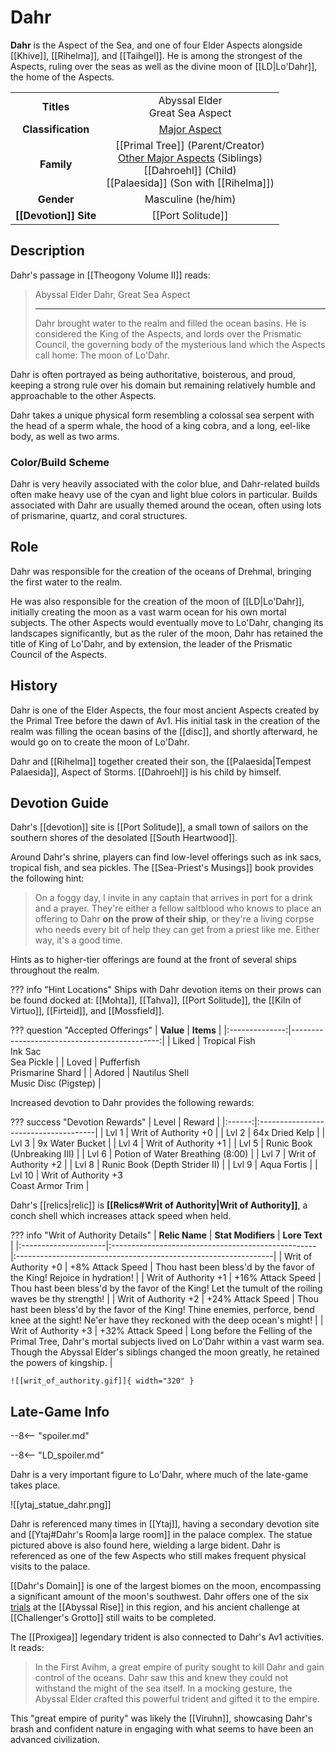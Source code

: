 # Dahr

**Dahr** is the Aspect of the Sea, and one of four Elder Aspects alongside [[Khive]], [[Rihelma]], and [[Taihgel]]. He is among the strongest of the Aspects, ruling over the seas as well as the divine moon of [[LD|Lo'Dahr]], the home of the Aspects.

|  |  |
|:----------:|:----------------------:|
| **Titles** | Abyssal Elder <br> Great Sea Aspect |
| **Classification** | [Major Aspect](/Lore/Higher_Beings/Aspects/Major_Aspects/) |
| **Family** | [[Primal Tree]] (Parent/Creator) <br> [Other Major Aspects](/Lore/Higher_Beings/Aspects/Major_Aspects/) (Siblings) <br> [[Dahroehl]] (Child) <br> [[Palaesida]] (Son with [[Rihelma]]) |
| **Gender** | Masculine (he/him) |
| **[[Devotion]] Site** | [[Port Solitude]] |

## Description

Dahr's passage in [[Theogony Volume II]] reads:

> Abyssal Elder Dahr, Great Sea Aspect
> ***
> Dahr brought water to the realm and filled the ocean basins. He is considered the King of the Aspects, and lords over the Prismatic Council, the governing body of the mysterious land which the Aspects call home: The moon of Lo'Dahr.

Dahr is often portrayed as being authoritative, boisterous, and proud, keeping a strong rule over his domain but remaining relatively humble and approachable to the other Aspects. 

Dahr takes a unique physical form resembling a colossal sea serpent with the head of a sperm whale, the hood of a king cobra, and a long, eel-like body, as well as two arms.

### Color/Build Scheme

Dahr is very heavily associated with the color blue, and Dahr-related builds often make heavy use of the cyan and light blue colors in particular. Builds associated with Dahr are usually themed around the ocean, often using lots of prismarine, quartz, and coral structures.

## Role

Dahr was responsible for the creation of the oceans of Drehmal, bringing the first water to the realm. 

He was also responsible for the creation of the moon of [[LD|Lo'Dahr]], initially creating the moon as a vast warm ocean for his own mortal subjects. The other Aspects would eventually move to Lo'Dahr, changing its landscapes significantly, but as the ruler of the moon, Dahr has retained the title of King of Lo'Dahr, and by extension, the leader of the Prismatic Council of the Aspects.

## History

Dahr is one of the Elder Aspects, the four most ancient Aspects created by the Primal Tree before the dawn of Av1. His initial task in the creation of the realm was filling the ocean basins of the [[disc]], and shortly afterward, he would go on to create the moon of Lo'Dahr.

Dahr and [[Rihelma]] together created their son, the [[Palaesida|Tempest Palaesida]], Aspect of Storms. [[Dahroehl]] is his child by himself.

## Devotion Guide

Dahr's [[devotion]] site is [[Port Solitude]], a small town of sailors on the southern shores of the desolated [[South Heartwood]].

Around Dahr's shrine, players can find low-level offerings such as ink sacs, tropical fish, and sea pickles. The [[Sea-Priest's Musings]] book provides the following hint:

> On a foggy day, I invite in any captain that arrives in port for a drink and a prayer. They're either a fellow saltblood who knows to place an offering to Dahr **on the prow of their ship**, or they're a living corpse who needs every bit of help they can get from a priest like me. Either way, it's a good time.

Hints as to higher-tier offerings are found at the front of several ships throughout the realm.

??? info "Hint Locations"
    Ships with Dahr devotion items on their prows can be found docked at: [[Mohta]], [[Tahva]], [[Port Solitude]], the [[Kiln of Virtuo]], [[Firteid]], and [[Mossfield]].

??? question "Accepted Offerings"
    | **Value**      | **Items**                                  |
    |:--------------:|---------------------------------------------:|
    | Liked          | Tropical Fish <br>Ink Sac <br>Sea Pickle         |
    | Loved          | Pufferfish <br>Prismarine Shard                  |
    | Adored         | Nautilus Shell <br>Music Disc (Pigstep)          |

Increased devotion to Dahr provides the following rewards:

??? success "Devotion Rewards"
    | Level  | Reward                               |
    |:------:|:-------------------------------------|
    | Lvl 1  | Writ of Authority +0                 |
    | Lvl 2  | 64x Dried Kelp                       |
    | Lvl 3  | 9x Water Bucket                      |
    | Lvl 4  | Writ of Authority +1                 |
    | Lvl 5  | Runic Book (Unbreaking III)          |
    | Lvl 6  | Potion of Water Breathing (8:00)     |
    | Lvl 7  | Writ of Authority +2                 |
    | Lvl 8  | Runic Book (Depth Strider II)        |
    | Lvl 9  | Aqua Fortis                          |
    | Lvl 10 | Writ of Authority +3 <br>Coast Armor Trim         |

Dahr's [[relics|relic]] is **[[Relics#Writ of Authority|Writ of Authority]]**, a conch shell which increases attack speed when held.

??? info "Writ of Authority Details"
    | **Relic Name**       | **Stat Modifiers**                                 | **Lore Text**                                                   |
    |:---------------------|:---------------------------------------------------|:----------------------------------------------------------------|
    | Writ of Authority +0 | +8% Attack Speed                                   | Thou hast been bless'd by the favor of the King! Rejoice in hydration! |
    | Writ of Authority +1 | +16% Attack Speed                                  | Thou hast been bless'd by the favor of the King! Let the tumult of the roiling waves be thy strength! |
    | Writ of Authority +2 | +24% Attack Speed                                  | Thou hast been bless'd by the favor of the King! Thine enemies, perforce, bend knee at the sight! Ne'er have they reckoned with the deep ocean's might! |
    | Writ of Authority +3 | +32% Attack Speed                                  | Long before the Felling of the Primal Tree, Dahr's mortal subjects lived on Lo'Dahr within a vast warm sea. Though the Abyssal Elder's siblings changed the moon greatly, he retained the powers of kingship. |
    
    ![[writ_of_authority.gif]]{ width="320" }

## Late-Game Info

--8<-- "spoiler.md"

--8<-- "LD_spoiler.md"

Dahr is a very important figure to Lo'Dahr, where much of the late-game takes place.

![[ytaj_statue_dahr.png]]

Dahr is referenced many times in [[Ytaj]], having a secondary devotion site and [[Ytaj#Dahr's Room|a large room]] in the palace complex. The statue pictured above is also found here, wielding a large bident. Dahr is referenced as one of the few Aspects who still makes frequent physical visits to the palace.

[[Dahr's Domain]] is one of the largest biomes on the moon, encompassing a significant amount of the moon's southwest. Dahr offers one of the six [trials](/World/Late-Game/Points_of_Interest/Trials/) at the [[Abyssal Rise]] in this region, and his ancient challenge at [[Challenger's Grotto]] still waits to be completed.

The [[Proxigea]] legendary trident is also connected to Dahr's Av1 activities. It reads:

> In the First Avihm, a great empire of purity sought to kill Dahr and gain control of the oceans. Dahr saw this and knew they could not withstand the might of the sea itself. In a mocking gesture, the Abyssal Elder crafted this powerful trident and gifted it to the empire.

This "great empire of purity" was likely the [[Viruhn]], showcasing Dahr's brash and confident nature in engaging with what seems to have been an advanced civilization.
